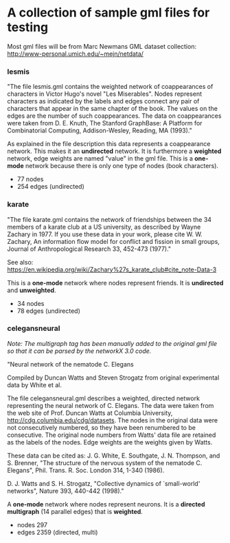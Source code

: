 # A collection of sample gml files for testing

Most gml files will be from Marc Newmans GML dataset collection: http://www-personal.umich.edu/~mejn/netdata/

### lesmis
"The file lesmis.gml contains the weighted network of coappearances of
characters in Victor Hugo's novel "Les Miserables".  Nodes represent
characters as indicated by the labels and edges connect any pair of
characters that appear in the same chapter of the book.  The values on the
edges are the number of such coappearances.  The data on coappearances were
taken from D. E. Knuth, The Stanford GraphBase: A Platform for
Combinatorial Computing, Addison-Wesley, Reading, MA (1993)."

As explained in the file description this data represents a coappearance network. This makes it an **undirected** network. It is furthermore a **weighted** network, edge weights are named "value" in the gml file. This is a **one-mode** network because there is only one type of nodes (book characters).
- 77 nodes
- 254 edges (undirected)

### karate
"The file karate.gml contains the network of friendships between the 34
members of a karate club at a US university, as described by Wayne Zachary
in 1977.  If you use these data in your work, please cite W. W. Zachary, An
information flow model for conflict and fission in small groups, Journal of
Anthropological Research 33, 452-473 (1977)."

See also: https://en.wikipedia.org/wiki/Zachary%27s_karate_club#cite_note-Data-3

This is a **one-mode** network where nodes represent friends. It is **undirected** and **unweighted**. 
- 34 nodes
- 78 edges (undirected)

### celegansneural
*Note: The multigraph tag has been manually added to the original gml file so that it can be parsed by the networkX 3.0 code.*

"Neural network of the nematode C. Elegans

Compiled by Duncan Watts and Steven Strogatz from original experimental
data by White et al.

The file celegansneural.gml describes a weighted, directed network
representing the neural network of C. Elegans.  The data were taken from
the web site of Prof. Duncan Watts at Columbia University,
http://cdg.columbia.edu/cdg/datasets.  The nodes in the original data were
not consecutively numbered, so they have been renumbered to be consecutive.
The original node numbers from Watts' data file are retained as the labels
of the nodes.  Edge weights are the weights given by Watts.

These data can be cited as:
J. G. White, E. Southgate, J. N. Thompson, and S. Brenner, "The structure
of the nervous system of the nematode C. Elegans", Phil. Trans. R. Soc.
London 314, 1-340 (1986).

D. J. Watts and S. H. Strogatz, "Collective dynamics of `small-world'
networks", Nature 393, 440-442 (1998)."

A **one-mode** network where nodes represent neurons. It is a **directed** **multigraph** (14 parallel edges) that is **weighted**.
- nodes 297
- edges 2359 (directed, multi)
